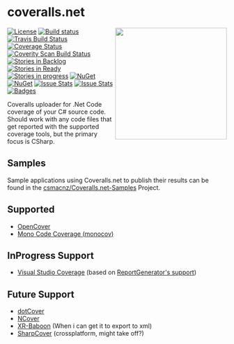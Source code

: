 
coveralls.net
=============

<img align="right" width="256px" height="256px" src="http://res.cloudinary.com/csmacnz/image/upload/v1419318612/coverallsNet-256_lnjetq.svg">

[![License](http://img.shields.io/:license-mit-blue.svg)](http://csmacnz.mit-license.org)
[![Build status](https://ci.appveyor.com/api/projects/status/m9hqgm8a38s4vke1?svg=true)](https://ci.appveyor.com/project/MarkClearwater/coveralls-net)
[![Travis Build Status](https://img.shields.io/travis/csMACnz/coveralls.net.svg)](https://travis-ci.org/csMACnz/coveralls.net)
[![Coverage Status](https://img.shields.io/coveralls/csMACnz/coveralls.net.svg)](https://coveralls.io/r/csMACnz/coveralls.net)
[![Coverity Scan Build Status](https://scan.coverity.com/projects/3696/badge.svg)](https://scan.coverity.com/projects/3696)
[![Stories in Backlog](https://badge.waffle.io/csmacnz/coveralls.net.png?label=backlog&title=Backlog)](https://waffle.io/csmacnz/coveralls.net)
[![Stories in Ready](https://badge.waffle.io/csmacnz/coveralls.net.png?label=ready&title=Ready)](https://waffle.io/csmacnz/coveralls.net)
[![Stories in progress](https://badge.waffle.io/csmacnz/coveralls.net.png?label=in%20progress&title=In%20Progress)](https://waffle.io/csmacnz/coveralls.net)
[![NuGet](https://img.shields.io/nuget/v/coveralls.net.svg)](https://www.nuget.org/packages/coveralls.net)
[![NuGet](https://img.shields.io/nuget/dt/coveralls.net.svg)](https://www.nuget.org/packages/coveralls.net)
[![Issue Stats](http://www.issuestats.com/github/csMACnz/coveralls.net/badge/pr)](http://www.issuestats.com/github/csMACnz/coveralls.net)
[![Issue Stats](http://www.issuestats.com/github/csMACnz/coveralls.net/badge/issue)](http://www.issuestats.com/github/csMACnz/coveralls.net)
[![Badges](http://img.shields.io/:badges-13/13-ff6799.svg)](https://github.com/badges/badgerbadgerbadger)

Coveralls uploader for .Net Code coverage of your C# source code. Should work with any code files that get reported with the supported coverage tools, but the primary focus is CSharp.

Samples
-------

Sample applications using Coveralls.net to publish their results can be found in the [csmacnz/Coveralls.net-Samples](https://github.com/csmacnz/Coveralls.net-Samples) Project.

Supported
---------

* [OpenCover](https://github.com/sawilde/opencover)
* [Mono Code Coverage (monocov)](http://www.mono-project.com/docs/debug+profile/profile/code-coverage/)

InProgress Support
------------------

* [Visual Studio Coverage](http://msdn.microsoft.com/en-us/library/dd299398%28v=vs.90%29.aspx) (based on [ReportGenerator's support](https://reportgenerator.codeplex.com/wikipage?title=Visual%20Studio%20Coverage%20Tools))

Future Support
--------------

* [dotCover](https://www.jetbrains.com/dotcover)
* [NCover](https://www.ncover.com/)
* [XR-Baboon](https://github.com/inorton/XR.Baboon) (When i can get it to export to xml)
* [SharpCover](https://github.com/gaillard/SharpCover) (crossplatform, might take off?)

